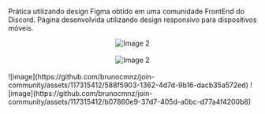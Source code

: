Prática utilizando design Figma obtido em uma comunidade FrontEnd do Discord.
Página desenvolvida utilizando design responsivo para dispositivos móveis.
<div align="center">
  <img src="https://github.com/brunocmnz/join-community/assets/117315412/b07860e9-37d7-405d-a0bc-d77a4f4200b8" alt="Image 2"><br><br>
  <img src="https://github.com/brunocmnz/join-community/assets/117315412/588f5903-1362-4d7d-9b16-dacb35a572ed" alt="Image 2"><br><br>
  
</div>
  ![image](https://github.com/brunocmnz/join-community/assets/117315412/588f5903-1362-4d7d-9b16-dacb35a572ed)
  ![image](https://github.com/brunocmnz/join-community/assets/117315412/b07860e9-37d7-405d-a0bc-d77a4f4200b8)

